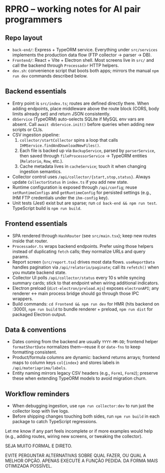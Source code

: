 # RPRO – working notes for AI pair programmers

## Repo layout
- `back-end/`: Express + TypeORM service. Everything under `src/services` implements the production data flow (FTP collector → parser → DB).
- `Frontend/`: React + Vite + Electron shell. Most screens live in `src/` and call the backend through `Processador` HTTP helpers.
- `dev.sh`: convenience script that boots both apps; mirrors the manual `npm run dev` commands described below.

## Backend essentials
- Entry point is `src/index.ts`; routes are defined directly there. When adding endpoints, place middleware above the route block (CORS, body limits already set) and return JSON consistently.
- `dbService` (TypeORM) auto-selects SQLite if MySQL env vars are absent. Call `await dbService.init()` before queries when adding new scripts or CLIs.
- CSV ingestion pipeline:
  1. `collector/startCollector` spins a loop that calls `IHMService.findAndDownloadNewFiles()`.
  2. Each file is backed up via `BackupService`, parsed by `parserService`, then saved through `fileProcessorService` → TypeORM entities (`Relatorio`, `Row`, etc.).
  3. Cache metadata lives in `cacheService`; touch it when changing ingestion semantics.
- Collector control uses `/api/collector/{start,stop,status}`. Always update `CollectorStatus` in `index.ts` if you add new state.
- Runtime configuration is exposed through `/api/config`; reuse `setRuntimeConfigs` and `getRuntimeConfig` for persisted settings (e.g., IHM FTP credentials under the `ihm-config` key).
- Unit tests (Jest) exist but are sparse; run `cd back-end && npm run test`. TypeScript build is `npm run build`.

## Frontend essentials
- SPA rendered through `HashRouter` (see `src/main.tsx`); keep new routes inside that router.
- `Processador.ts` wraps backend endpoints. Prefer using those helpers instead of duplicating `fetch` calls; they normalize URLs and query params.
- Report screen (`src/report.tsx`) drives most data flows. `useReportData` handles pagination via `/api/relatorio/paginate`; call its `refetch()` when you mutate backend state.
- Collector UI polls `/api/collector/status` every 10 s while syncing summary cards; stick to that endpoint when wiring additional indicators.
- Electron preload (`dist-electron/preload.mjs`) exposes `electronAPI`; any renderer ↔ main process bridge should go through those IPC wrappers.
- Build commands: `cd Frontend && npm run dev` for HMR (hits backend on :3000), `npm run build` to bundle renderer + preload, `npm run dist` for packaged Electron output.

## Data & conventions
- Dates coming from the backend are usually `YYYY-MM-DD`; frontend helper `formatShortDate` normalizes them—reuse it or `date-fns` to keep formatting consistent.
- Product/formula columns are dynamic: backend returns arrays; frontend maps to column keys `col{index}` and stores labels in `/api/materiaprima/labels`.
- Entity naming mirrors legacy CSV headers (e.g., `Form1`, `Form2`); preserve these when extending TypeORM models to avoid migration churn.

## Workflow reminders
<!-- - Bring the stack up with `./dev.sh` (fish/bash) or manually: `cd back-end && npm run dev` and `cd Frontend && npm run dev`. -->
- When debugging ingestion, use `npm run collector:dev` to run just the collector loop with live logs.
- Before shipping changes touching both sides, run `npm run build` in each package to catch TypeScript regressions.

Let me know if any part feels incomplete or if more examples would help (e.g., adding routes, wiring new screens, or tweaking the collector).

SEJA MUITO FORMAL E DIRETO.

EVITE PERGUNTAR ALTERNATIVAS SOBRE QUAL FAZER, OU QUAL A MELHOR OPÇÃO.
APENAS EXECUTE A FUNÇÃO PEDIDA. DA FORMA MAIS OTIMIZADA POSSÍVEL.